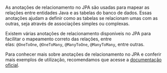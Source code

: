 As anotações de relacionamento no JPA são usadas para mapear as relações entre entidades Java e as tabelas do banco de dados. Essas anotações ajudam a definir como as tabelas se relacionam umas com as outras, seja através de associações simples ou complexas.

Existem várias anotações de relacionamento disponíveis no JPA para facilitar o mapeamento correto das relações, entre elas: `@OneToOne`, `@OneToMany`, `@ManyToOne`, `@ManyToMany`, entre outras.

Para conhecer mais sobre anotações de relacionamento no JPA e conferir mais exemplos de utilização, recomendamos que acesse a [documentação oficial](https://www.oracle.com/technical-resources/articles/javase/persistenceapi.html).